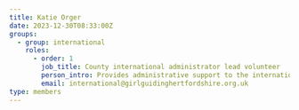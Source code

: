 ```yaml
---
title: Katie Orger
date: 2023-12-30T08:33:00Z
groups:
  - group: international
    roles:
      - order: 1
        job_title: County international administrator lead volunteer
        person_intro: Provides administrative support to the international team.
        email: international@girlguidinghertfordshire.org.uk
type: members
---
```

